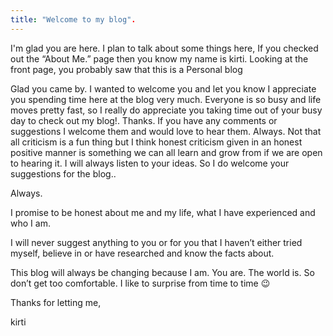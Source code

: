 ```yaml
---
title: "Welcome to my blog".
---
```


I'm glad you are here. I plan to talk about some things here, If you checked out the “About Me.” page then you know my name is kirti.  Looking at the front page, you probably saw that this is a Personal blog 

Glad you came by.  I wanted to welcome you and let you know I appreciate you spending time here at the blog very much.  Everyone is so busy and life moves pretty fast,  so I really do appreciate you taking time out of your busy day to check out my blog!.   Thanks.
  If you have any comments or suggestions I welcome them and would love to hear them.  Always.  Not that all criticism is a fun thing but I think honest criticism given in an honest positive manner is something we can all learn and grow from if we are open to hearing it.  I will always listen to your ideas.  So I do welcome your suggestions for the blog..

Always.

I promise to be honest about me and my life, what I have experienced and who I am.

I will never suggest anything to you or for you that I haven’t either tried myself, believe in or have researched and know the facts about.

This blog will always be changing because I am.  You are.  The world is.  So don’t get too comfortable.  I like to surprise from time to time 😉

Thanks for letting me,

kirti
